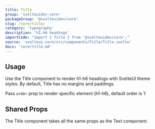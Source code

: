 ```yaml
---
title: Title
group: 'svelteuidev-core'
packageGroup: '@svelteuidev/core'
slug: /core/title/
category: 'typography'
description: 'h1-h6 headings'
importCode: "import { Title } from '@svelteuidev/core';"
source: 'svelteui-core/src/components/Title/Title.svelte'
docs: 'core/title.md'
---
```


<script lang="ts">
   import { Demo, TitleDemos } from '@svelteuidev/demos';
</script>

## Usage

Use the Title component to render h1-h6 headings with SvelteUI theme styles. By default, Title has no margins and paddings.

Pass `order` prop to render specific element (h1-h6), default order is 1:

<Demo demo={TitleDemos.usage} />

## Shared Props

The Title component takes all the same props as the Text component.

<Demo demo={TitleDemos.shared} />

